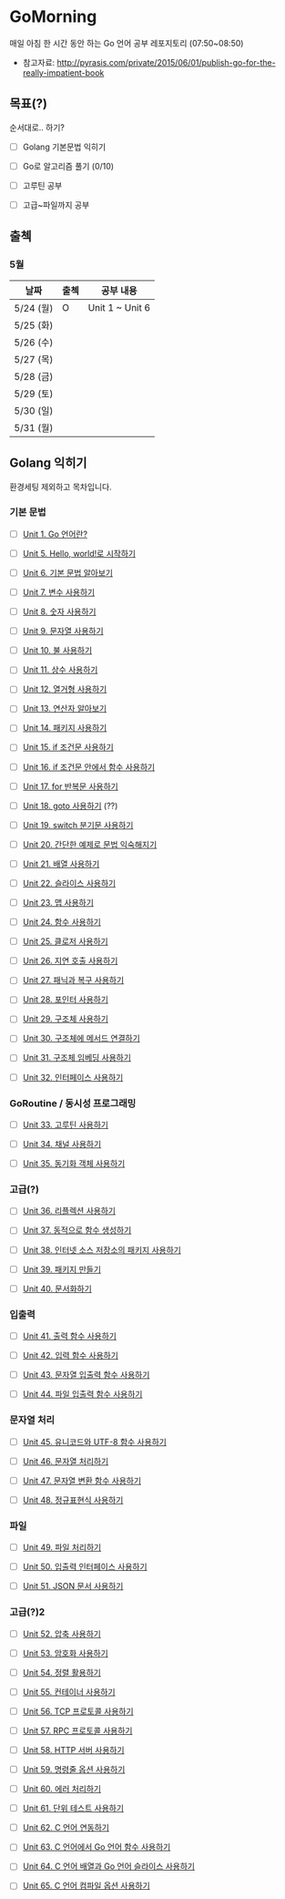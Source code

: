 # GoMorning
매일 아침 한 시간 동안 하는 Go 언어 공부 레포지토리 (07:50~08:50)

* 참고자료: http://pyrasis.com/private/2015/06/01/publish-go-for-the-really-impatient-book



## 목표(?)

순서대로.. 하기?

- [ ] Golang 기본문법 익히기
- [ ] Go로 알고리즘 풀기 (0/10)
- [ ] 고루틴 공부
- [ ] 고급~파일까지 공부



## 출첵



### 5월

| 날짜      | 출첵 | 공부 내용       |
| --------- | ---- | --------------- |
| 5/24 (월) | O    | Unit 1 ~ Unit 6 |
| 5/25 (화) |      |                 |
| 5/26 (수) |      |                 |
| 5/27 (목) |      |                 |
| 5/28 (금) |      |                 |
| 5/29 (토) |      |                 |
| 5/30 (일) |      |                 |
| 5/31 (월) |      |                 |







## Golang 익히기

환경세팅 제외하고 목차입니다.



### 기본 문법

- [ ] [Unit 1. Go 언어란?](http://pyrasis.com/book/GoForTheReallyImpatient/Unit01)
- [ ] [Unit 5. Hello, world!로 시작하기](http://pyrasis.com/book/GoForTheReallyImpatient/Unit05)
- [ ] [Unit 6. 기본 문법 알아보기](http://pyrasis.com/book/GoForTheReallyImpatient/Unit06)
- [ ] [Unit 7. 변수 사용하기](http://pyrasis.com/book/GoForTheReallyImpatient/Unit07)
- [ ] [Unit 8. 숫자 사용하기](http://pyrasis.com/book/GoForTheReallyImpatient/Unit08)
- [ ] [Unit 9. 문자열 사용하기](http://pyrasis.com/book/GoForTheReallyImpatient/Unit09)
- [ ] [Unit 10. 불 사용하기](http://pyrasis.com/book/GoForTheReallyImpatient/Unit10)
- [ ] [Unit 11. 상수 사용하기](http://pyrasis.com/book/GoForTheReallyImpatient/Unit11)
- [ ] [Unit 12. 열거형 사용하기](http://pyrasis.com/book/GoForTheReallyImpatient/Unit12)
- [ ] [Unit 13. 연산자 알아보기](http://pyrasis.com/book/GoForTheReallyImpatient/Unit13)
- [ ] [Unit 14. 패키지 사용하기](http://pyrasis.com/book/GoForTheReallyImpatient/Unit14)
- [ ] [Unit 15. if 조건문 사용하기](http://pyrasis.com/book/GoForTheReallyImpatient/Unit15)
- [ ] [Unit 16. if 조건문 안에서 함수 사용하기](http://pyrasis.com/book/GoForTheReallyImpatient/Unit16)
- [ ] [Unit 17. for 반복문 사용하기](http://pyrasis.com/book/GoForTheReallyImpatient/Unit17)
- [ ] [Unit 18. goto 사용하기](http://pyrasis.com/book/GoForTheReallyImpatient/Unit18) (??)
- [ ] [Unit 19. switch 분기문 사용하기](http://pyrasis.com/book/GoForTheReallyImpatient/Unit19)
- [ ] [Unit 20. 간단한 예제로 문법 익숙해지기](http://pyrasis.com/book/GoForTheReallyImpatient/Unit20)
- [ ] [Unit 21. 배열 사용하기](http://pyrasis.com/book/GoForTheReallyImpatient/Unit21)
- [ ] [Unit 22. 슬라이스 사용하기](http://pyrasis.com/book/GoForTheReallyImpatient/Unit22)
- [ ] [Unit 23. 맵 사용하기](http://pyrasis.com/book/GoForTheReallyImpatient/Unit23)
- [ ] [Unit 24. 함수 사용하기](http://pyrasis.com/book/GoForTheReallyImpatient/Unit24)
- [ ] [Unit 25. 클로저 사용하기](http://pyrasis.com/book/GoForTheReallyImpatient/Unit25)
- [ ] [Unit 26. 지연 호출 사용하기](http://pyrasis.com/book/GoForTheReallyImpatient/Unit26)
- [ ] [Unit 27. 패닉과 복구 사용하기](http://pyrasis.com/book/GoForTheReallyImpatient/Unit27)
- [ ] [Unit 28. 포인터 사용하기](http://pyrasis.com/book/GoForTheReallyImpatient/Unit28)
- [ ] [Unit 29. 구조체 사용하기](http://pyrasis.com/book/GoForTheReallyImpatient/Unit29)
- [ ] [Unit 30. 구조체에 메서드 연결하기](http://pyrasis.com/book/GoForTheReallyImpatient/Unit30)
- [ ] [Unit 31. 구조체 임베딩 사용하기](http://pyrasis.com/book/GoForTheReallyImpatient/Unit31)
- [ ] [Unit 32. 인터페이스 사용하기](http://pyrasis.com/book/GoForTheReallyImpatient/Unit32)



### GoRoutine / 동시성 프로그래밍

- [ ] [Unit 33. 고루틴 사용하기](http://pyrasis.com/book/GoForTheReallyImpatient/Unit33)
- [ ] [Unit 34. 채널 사용하기](http://pyrasis.com/book/GoForTheReallyImpatient/Unit34)
- [ ] [Unit 35. 동기화 객체 사용하기](http://pyrasis.com/book/GoForTheReallyImpatient/Unit35)



### 고급(?)

- [ ] [Unit 36. 리플렉션 사용하기](http://pyrasis.com/book/GoForTheReallyImpatient/Unit36)
- [ ] [Unit 37. 동적으로 함수 생성하기](http://pyrasis.com/book/GoForTheReallyImpatient/Unit37)
- [ ] [Unit 38. 인터넷 소스 저장소의 패키지 사용하기](http://pyrasis.com/book/GoForTheReallyImpatient/Unit38)
- [ ] [Unit 39. 패키지 만들기](http://pyrasis.com/book/GoForTheReallyImpatient/Unit39)
- [ ] [Unit 40. 문서화하기](http://pyrasis.com/book/GoForTheReallyImpatient/Unit40)



### 입출력

- [ ] [Unit 41. 출력 함수 사용하기](http://pyrasis.com/book/GoForTheReallyImpatient/Unit41)
- [ ] [Unit 42. 입력 함수 사용하기](http://pyrasis.com/book/GoForTheReallyImpatient/Unit42)
- [ ] [Unit 43. 문자열 입출력 함수 사용하기](http://pyrasis.com/book/GoForTheReallyImpatient/Unit43)
- [ ] [Unit 44. 파일 입출력 함수 사용하기](http://pyrasis.com/book/GoForTheReallyImpatient/Unit44)



### 문자열 처리

- [ ] [Unit 45. 유니코드와 UTF-8 함수 사용하기](http://pyrasis.com/book/GoForTheReallyImpatient/Unit45)
- [ ] [Unit 46. 문자열 처리하기](http://pyrasis.com/book/GoForTheReallyImpatient/Unit46)
- [ ] [Unit 47. 문자열 변환 함수 사용하기](http://pyrasis.com/book/GoForTheReallyImpatient/Unit47)
- [ ] [Unit 48. 정규표현식 사용하기](http://pyrasis.com/book/GoForTheReallyImpatient/Unit48)



### 파일

- [ ] [Unit 49. 파일 처리하기](http://pyrasis.com/book/GoForTheReallyImpatient/Unit49)
- [ ] [Unit 50. 입출력 인터페이스 사용하기](http://pyrasis.com/book/GoForTheReallyImpatient/Unit50)
- [ ] [Unit 51. JSON 문서 사용하기](http://pyrasis.com/book/GoForTheReallyImpatient/Unit51)



### 고급(?)2

- [ ] [Unit 52. 압축 사용하기](http://pyrasis.com/book/GoForTheReallyImpatient/Unit52)
- [ ] [Unit 53. 암호화 사용하기](http://pyrasis.com/book/GoForTheReallyImpatient/Unit53)
- [ ] [Unit 54. 정렬 활용하기](http://pyrasis.com/book/GoForTheReallyImpatient/Unit54)
- [ ] [Unit 55. 컨테이너 사용하기](http://pyrasis.com/book/GoForTheReallyImpatient/Unit55)
- [ ] [Unit 56. TCP 프로토콜 사용하기](http://pyrasis.com/book/GoForTheReallyImpatient/Unit56)
- [ ] [Unit 57. RPC 프로토콜 사용하기](http://pyrasis.com/book/GoForTheReallyImpatient/Unit57)
- [ ] [Unit 58. HTTP 서버 사용하기](http://pyrasis.com/book/GoForTheReallyImpatient/Unit58)
- [ ] [Unit 59. 명령줄 옵션 사용하기](http://pyrasis.com/book/GoForTheReallyImpatient/Unit59)
- [ ] [Unit 60. 에러 처리하기](http://pyrasis.com/book/GoForTheReallyImpatient/Unit60)
- [ ] [Unit 61. 단위 테스트 사용하기](http://pyrasis.com/book/GoForTheReallyImpatient/Unit61)
- [ ] [Unit 62. C 언어 연동하기](http://pyrasis.com/book/GoForTheReallyImpatient/Unit62)
- [ ] [Unit 63. C 언어에서 Go 언어 함수 사용하기](http://pyrasis.com/book/GoForTheReallyImpatient/Unit63)
- [ ] [Unit 64. C 언어 배열과 Go 언어 슬라이스 사용하기](http://pyrasis.com/book/GoForTheReallyImpatient/Unit64)
- [ ] [Unit 65. C 언어 컴파일 옵션 사용하기](http://pyrasis.com/book/GoForTheReallyImpatient/Unit65)



